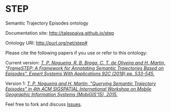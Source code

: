 # STEP
Semantic Trajectory Episodes ontology

Documentation site: http://talespaiva.github.io/step

Ontology URI: http://purl.org/net/step#

Please cite the following papers if you use or refer to this ontology: 

Current version: [*T. P. Nogueira, R. B. Braga, C. T. de Oliveira and H. Martin, "FrameSTEP: A Framework for Annotating Semantic Trajectories Based on Episodes". Expert Systems With Applications 92C (2018) pp. 533-545.*](https://doi.org/10.1016/j.eswa.2017.10.004)

Version 1: [*T. P. Nogueira and H. Martin, "Querying Semantic Trajectory Episodes" in 4th ACM SIGSPATIAL International Workshop on Mobile Geographic Information Systems (MobiGIS'15), 2015.*](https://www.researchgate.net/publication/283302393_Querying_Semantic_Trajectory_Episodes)

Feel free to fork and discuss [Issues](https://github.com/talespaiva/step/issues).
